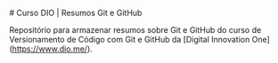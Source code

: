 \# Curso DIO | Resumos Git e GitHub



Repositório para armazenar resumos sobre Git e GitHub do curso de Versionamento de Código com Git e GitHub da \[Digital Innovation One](https://www.dio.me/).

